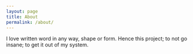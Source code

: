 ```yaml
---
layout: page
title: About
permalink: /about/
---
```


I love written word in any way, shape or form. Hence this project; to not go insane; to get it out of my system.
